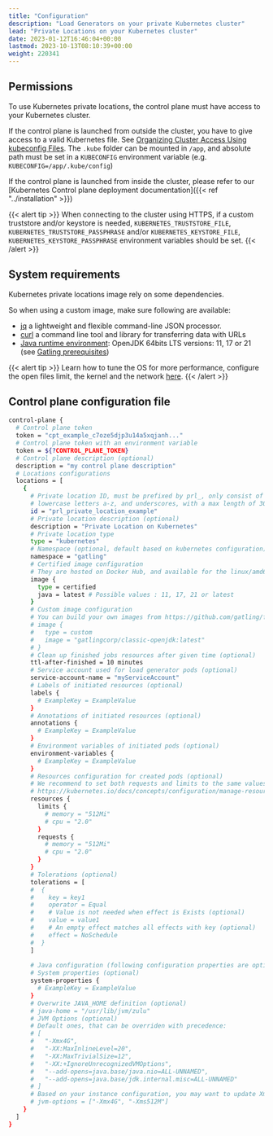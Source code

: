 ```yaml
---
title: "Configuration"
description: "Load Generators on your private Kubernetes cluster"
lead: "Private Locations on your Kubernetes cluster"
date: 2023-01-12T16:46:04+00:00
lastmod: 2023-10-13T08:10:39+00:00
weight: 220341
---
```


## Permissions

To use Kubernetes private locations, the control plane must have access to your Kubernetes cluster.

If the control plane is launched from outside the cluster, you have to give access to a valid Kubernetes file. See [Organizing Cluster Access Using kubeconfig Files](https://kubernetes.io/docs/concepts/configuration/organize-cluster-access-kubeconfig/).
The `.kube` folder can be mounted in `/app`, and absolute path must be set in a `KUBECONFIG` environment variable (e.g. `KUBECONFIG=/app/.kube/config`)

If the control plane is launched from inside the cluster, please refer to our [Kubernetes Control plane deployment documentation]({{< ref "../installation" >}})

{{< alert tip >}}
When connecting to the cluster using HTTPS, if a custom truststore and/or keystore is needed, `KUBERNETES_TRUSTSTORE_FILE`,
 `KUBERNETES_TRUSTSTORE_PASSPHRASE` and/or `KUBERNETES_KEYSTORE_FILE`, `KUBERNETES_KEYSTORE_PASSPHRASE` environment variables should be set.
{{< /alert >}}

## System requirements

Kubernetes private locations image rely on some dependencies.

So when using a custom image, make sure following are available:

- [jq](https://jqlang.github.io/jq/download/) a lightweight and flexible command-line JSON processor.
- [curl](https://curl.se/download.html) a command line tool and library for transferring data with URLs
- [Java runtime environment](https://openjdk.org/install/): OpenJDK 64bits LTS versions: 11, 17 or 21 (see [Gatling prerequisites](https://gatling.io/docs/gatling/tutorials/installation/#java-version))

{{< alert tip >}}
Learn how to tune the OS for more performance, configure the open files limit, the kernel and the network [here](https://gatling.io/docs/gatling/reference/current/core/operations/).
{{< /alert >}}

## Control plane configuration file

```bash
control-plane {
  # Control plane token
  token = "cpt_example_c7oze5djp3u14a5xqjanh..."
  # Control plane token with an environment variable
  token = ${?CONTROL_PLANE_TOKEN}
  # Control plane description (optional)
  description = "my control plane description"
  # Locations configurations
  locations = [
    {
      # Private location ID, must be prefixed by prl_, only consist of numbers 0-9, 
      # lowercase letters a-z, and underscores, with a max length of 30 characters
      id = "prl_private_location_example"
      # Private location description (optional)
      description = "Private Location on Kubernetes"
      # Private location type
      type = "kubernetes"
      # Namespace (optional, default based on kubernetes configuration)
      namespace = "gatling"
      # Certified image configuration
      # They are hosted on Docker Hub, and available for the linux/amd64 and linux/arm64 platforms
      image {
        type = certified
        java = latest # Possible values : 11, 17, 21 or latest
      }
      # Custom image configuration
      # You can build your own images from https://github.com/gatling/frontline-injector-docker-image
      # image {
      #   type = custom
      #   image = "gatlingcorp/classic-openjdk:latest"
      # }
      # Clean up finished jobs resources after given time (optional)
      ttl-after-finished = 10 minutes
      # Service account used for load generator pods (optional)
      service-account-name = "myServiceAccount"
      # Labels of initiated resources (optional)
      labels {
        # ExampleKey = ExampleValue
      }
      # Annotations of initiated resources (optional)
      annotations {
        # ExampleKey = ExampleValue
      }
      # Environment variables of initiated pods (optional)
      environment-variables {
        # ExampleKey = ExampleValue
      }
      # Resources configuration for created pods (optional)
      # We recommend to set both requests and limits to the same values.
      # https://kubernetes.io/docs/concepts/configuration/manage-resources-containers/#resource-requests-and-limits-of-pod-and-container
      resources {
        limits {
          # memory = "512Mi"
          # cpu = "2.0"
        }
        requests {
          # memory = "512Mi"
          # cpu = "2.0"
        }
      }
      # Tolerations (optional)
      tolerations = [
      #  {
      #    key = key1
      #    operator = Equal
      #    # Value is not needed when effect is Exists (optional)
      #    value = value1 
      #    # An empty effect matches all effects with key (optional)
      #    effect = NoSchedule
      #  }
      ]
      
      # Java configuration (following configuration properties are optional)
      # System properties (optional)
      system-properties {
        # ExampleKey = ExampleValue
      }
      # Overwrite JAVA_HOME definition (optional)
      # java-home = "/usr/lib/jvm/zulu"
      # JVM Options (optional)
      # Default ones, that can be overriden with precedence:
      # [
      #   "-Xmx4G", 
      #   "-XX:MaxInlineLevel=20", 
      #   "-XX:MaxTrivialSize=12", 
      #   "-XX:+IgnoreUnrecognizedVMOptions", 
      #   "--add-opens=java.base/java.nio=ALL-UNNAMED", 
      #   "--add-opens=java.base/jdk.internal.misc=ALL-UNNAMED"
      # ]
      # Based on your instance configuration, you may want to update Xmx and Xms values.
      # jvm-options = ["-Xmx4G", "-Xms512M"]
    }
  ]
}
```
